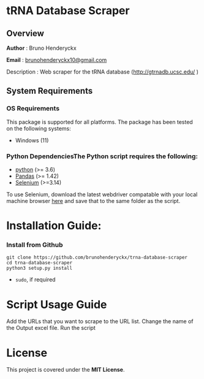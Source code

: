 # tRNA Database Scraper

## Overview

__Author__ : Bruno Henderyckx

__Email__ : brunohenderyckx10@gmail.com


Description : Web scraper for the tRNA database (http://gtrnadb.ucsc.edu/ )

## System Requirements
### OS Requirements
This package is supported for all platforms. The package has been tested on the following systems:
+ Windows (11)

### Python DependenciesThe Python script requires the following:
* [python](https://www.python.org/) (>= 3.6)
* [Pandas](https://pandas.pydata.org/) (>= 1.42)
* [Selenium](https://www.selenium.dev/) (>=3.14)

To use Selenium, download the latest webdriver compatable with your local machine browser [here](https://www.selenium.dev/documentation/webdriver/) and save that to the same folder as the script.

# Installation Guide:
### Install from Github
```
git clone https://github.com/brunohenderyckx/trna-database-scraper
cd trna-database-scraper
python3 setup.py install
```
- `sudo`, if required

# Script Usage Guide
Add the URLs that you want to scrape to the URL list. 
Change the name of the Output excel file. 
Run the script

# License
This project is covered under the **MIT License**.
